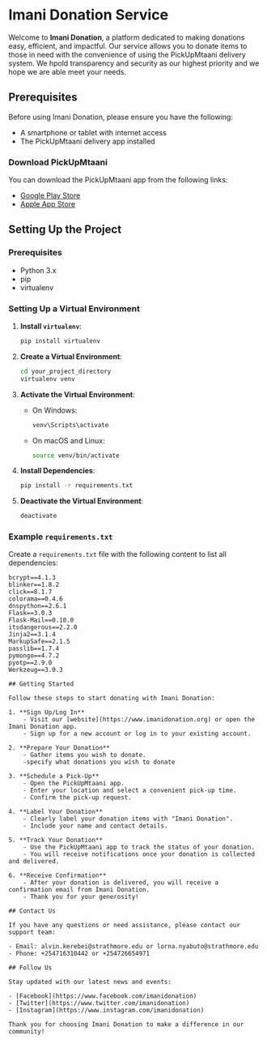 # Imani Donation Service

Welcome to **Imani Donation**, a platform dedicated to making donations easy, efficient, and impactful. Our service allows you to donate items to those in need with the convenience of using the PickUpMtaani delivery system. We hpold transparency and security as our highest priority and we hope we are able meet your needs.

## Prerequisites

Before using Imani Donation, please ensure you have the following:

- A smartphone or tablet with internet access
- The PickUpMtaani delivery app installed

### Download PickUpMtaani

You can download the PickUpMtaani app from the following links:

- [Google Play Store](https://play.google.com/store/apps/details?id=com.pum_vendor&hl=en&pli=1)
- [Apple App Store](https://apps.apple.com/ke/app/pickup-mtaani/id6448919500)

## Setting Up the Project

### Prerequisites

- Python 3.x
- pip
- virtualenv

### Setting Up a Virtual Environment

1. **Install `virtualenv`**:
    ```bash
    pip install virtualenv
    ```

2. **Create a Virtual Environment**:
    ```bash
    cd your_project_directory
    virtualenv venv
    ```

3. **Activate the Virtual Environment**:
    - On Windows:
      ```bash
      venv\Scripts\activate
      ```
    - On macOS and Linux:
      ```bash
      source venv/bin/activate
      ```

4. **Install Dependencies**:
    ```bash
    pip install -r requirements.txt
    ```

5. **Deactivate the Virtual Environment**:
    ```bash
    deactivate
    ```

### Example `requirements.txt`

Create a `requirements.txt` file with the following content to list all dependencies:

```text
bcrypt==4.1.3
blinker==1.8.2
click==8.1.7
colorama==0.4.6
dnspython==2.6.1
Flask==3.0.3
Flask-Mail==0.10.0
itsdangerous==2.2.0
Jinja2==3.1.4
MarkupSafe==2.1.5
passlib==1.7.4
pymongo==4.7.2
pyotp==2.9.0
Werkzeug==3.0.3

## Getting Started

Follow these steps to start donating with Imani Donation:

1. **Sign Up/Log In**
    - Visit our [website](https://www.imanidonation.org) or open the Imani Donation app.
    - Sign up for a new account or log in to your existing account.

2. **Prepare Your Donation**
    - Gather items you wish to donate.
    -specify what donations you wish to donate

3. **Schedule a Pick-Up**
    - Open the PickUpMtaani app.
    - Enter your location and select a convenient pick-up time.
    - Confirm the pick-up request.

4. **Label Your Donation**
    - Clearly label your donation items with "Imani Donation".
    - Include your name and contact details.

5. **Track Your Donation**
    - Use the PickUpMtaani app to track the status of your donation.
    - You will receive notifications once your donation is collected and delivered.

6. **Receive Confirmation**
    - After your donation is delivered, you will receive a confirmation email from Imani Donation.
    - Thank you for your generosity!

## Contact Us

If you have any questions or need assistance, please contact our support team:

- Email: alvin.kerebei@strathmore.edu or lorna.nyabuto@strathmore.edu
- Phone: +254716310442 or +254726654971

## Follow Us

Stay updated with our latest news and events:

- [Facebook](https://www.facebook.com/imanidonation)
- [Twitter](https://www.twitter.com/imanidonation)
- [Instagram](https://www.instagram.com/imanidonation)

Thank you for choosing Imani Donation to make a difference in our community!

